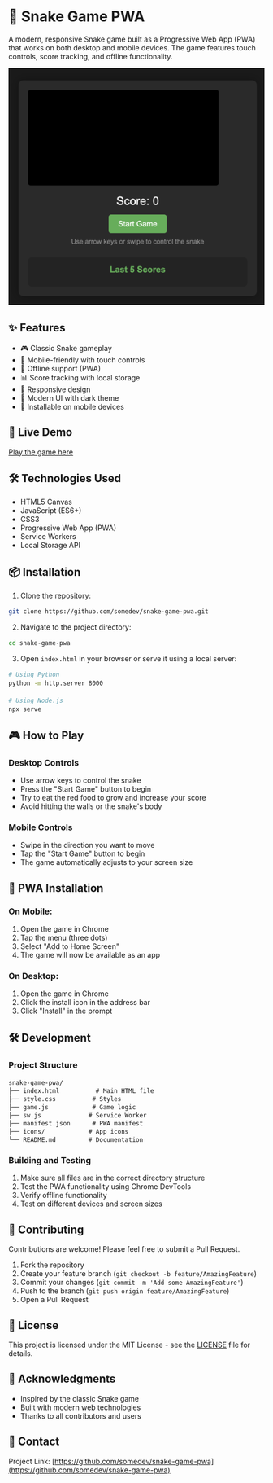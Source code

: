 # 🐍 Snake Game PWA

A modern, responsive Snake game built as a Progressive Web App (PWA) that works on both desktop and mobile devices. The game features touch controls, score tracking, and offline functionality.

![Snake Game Screenshot](screenshot.png)

## ✨ Features

- 🎮 Classic Snake gameplay
- 📱 Mobile-friendly with touch controls
- 💾 Offline support (PWA)
- 📊 Score tracking with local storage
- 🎯 Responsive design
- 🎨 Modern UI with dark theme
- 📱 Installable on mobile devices

## 🚀 Live Demo

[Play the game here](https://somedev.github.io/snake-game-pwa)

## 🛠️ Technologies Used

- HTML5 Canvas
- JavaScript (ES6+)
- CSS3
- Progressive Web App (PWA)
- Service Workers
- Local Storage API

## 📦 Installation

1. Clone the repository:
```bash
git clone https://github.com/somedev/snake-game-pwa.git
```

2. Navigate to the project directory:
```bash
cd snake-game-pwa
```

3. Open `index.html` in your browser or serve it using a local server:
```bash
# Using Python
python -m http.server 8000

# Using Node.js
npx serve
```

## 🎮 How to Play

### Desktop Controls
- Use arrow keys to control the snake
- Press the "Start Game" button to begin
- Try to eat the red food to grow and increase your score
- Avoid hitting the walls or the snake's body

### Mobile Controls
- Swipe in the direction you want to move
- Tap the "Start Game" button to begin
- The game automatically adjusts to your screen size

## 📱 PWA Installation

### On Mobile:
1. Open the game in Chrome
2. Tap the menu (three dots)
3. Select "Add to Home Screen"
4. The game will now be available as an app

### On Desktop:
1. Open the game in Chrome
2. Click the install icon in the address bar
3. Click "Install" in the prompt

## 🛠️ Development

### Project Structure
```
snake-game-pwa/
├── index.html          # Main HTML file
├── style.css          # Styles
├── game.js            # Game logic
├── sw.js             # Service Worker
├── manifest.json      # PWA manifest
├── icons/            # App icons
└── README.md         # Documentation
```

### Building and Testing
1. Make sure all files are in the correct directory structure
2. Test the PWA functionality using Chrome DevTools
3. Verify offline functionality
4. Test on different devices and screen sizes

## 🤝 Contributing

Contributions are welcome! Please feel free to submit a Pull Request.

1. Fork the repository
2. Create your feature branch (`git checkout -b feature/AmazingFeature`)
3. Commit your changes (`git commit -m 'Add some AmazingFeature'`)
4. Push to the branch (`git push origin feature/AmazingFeature`)
5. Open a Pull Request

## 📝 License

This project is licensed under the MIT License - see the [LICENSE](LICENSE) file for details.

## 🙏 Acknowledgments

- Inspired by the classic Snake game
- Built with modern web technologies
- Thanks to all contributors and users

## 📧 Contact

Project Link: [https://github.com/somedev/snake-game-pwa](https://github.com/somedev/snake-game-pwa) 